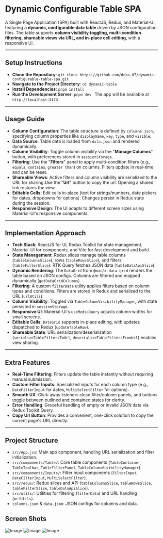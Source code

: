 # Dynamic Configurable Table SPA

A Single Page Application (SPA) built with ReactJS, Redux, and Material-UI, featuring a **dynamic, configurable data table** driven by JSON configuration files. The table supports **column visibility toggling, multi-condition filtering, shareable views via URL, and in-place cell editing**, with a responsive UI.

---

## Setup Instructions

- **Clone the Repository**: `git clone https://github.com/debs-07/dynamic-configurable-table-spa.git `
- **Navigate to the Project Directory**: `cd dynamic-table `
- **Install Dependencies**: `pnpm install `
- **Run the Development Server**: `pnpm dev ` The app will be available at `http://localhost:5173`

---

## Usage Guide

- **Column Configuration**: The table structure is defined by `columns.json`, specifying column properties like `displayName`, `key`, `type`, and `visible`.
- **Data Source**: Table data is loaded from `data.json` and rendered dynamically.
- **Column Visibility**: Toggle column visibility via the "**Manage Columns**" button, with preferences stored in `sessionStorage`.
- **Filtering**: Use the "**Filters**" panel to apply multi-condition filters (e.g., `equals`, `contains`, `greater than`) on columns. Filters update in real-time and can be reset.
- **Shareable Views**: Active filters and column visibility are serialized to the URL for sharing.Use the "**Url**" button to copy the url. Opening a shared link restores the view.
- **Editable Cells**: Edit cells in-place (text for strings/numbers, date pickers for dates, dropdowns for options). Changes persist in Redux state during the session.
- **Responsive Design**: The UI adapts to different screen sizes using Material-UI's responsive components.

---

## Implementation Approach

- **Tech Stack**: ReactJS for UI, Redux Toolkit for state management, Material-UI for components, and Vite for fast development and build.
- **State Management**: Redux slices manage table columns (`tableColumnsSlice`), rows (`tableRowsSlice`), and filters (`tableFilterSlice`). RTK Query fetches JSON data (`tableDataApiSlice`).
- **Dynamic Rendering**: The `DataGrid` from `@mui/x-data-grid` renders the table based on JSON configs. Columns are filtered and mapped dynamically (`getDataGridColumns`).
- **Filtering**: A custom `filterData` utility applies filters based on column types and conditions. Filters are stored in Redux and serialized to the URL (`urlUtils`).
- **Column Visibility**: Toggled via `TableColumnVisibilityManager`, with state persisted in `sessionStorage`.
- **Responsive UI**: Material-UI's `useMediaQuery` adjusts column widths for small screens.
- **Editable Cells**: `DataGrid` supports in-place editing, with updates dispatched to Redux (`updateTableRow`).
- **Shareable State**: URL serialization/deserialization (`serializeTableFiltersToUrl`, `deserializeTableFiltersFromUrl`) enables view sharing.

---

## Extra Features

- **Real-Time Filtering**: Filters update the table instantly without requiring manual submission.
- **Custom Filter Inputs**: Specialized inputs for each column type (e.g., `DateFilterInput` for dates, `MultiSelectFilter` for options).
- **Smooth UX**: Click-away listeners close filter/column panels, and buttons toggle between outlined and contained states for clarity.
- **Error Handling**: Graceful handling of empty or invalid JSON data via Redux Toolkit Query.
- **Copy Url Button**: Provides a convenient, one-click solution to copy the current page's URL directly.

---

## Project Structure

- `src/App.jsx`: Main app component, handling URL serialization and filter initialization.
- `src/components/Table/`: Core table components (`TableContainer`, `TableToolbar`, `TableFilterPanel`, `TableColumnVisibilityManager`).
- `src/components/Inputs/`: Filter input components (`FilterInput`, `DateFilterInput`, `MultiSelectFilter`).
- `src/redux/`: Redux slices and API (`tableColumnsSlice`, `tableRowsSlice`, `tableFilterSlice`, `tableDataApiSlice`).
- `src/utils/`: Utilities for filtering (`filterData`) and URL handling (`urlUtils`).
- `columns.json` & `data.json`: JSON configs for columns and data.

## Screen Shots

![Image](https://github.com/user-attachments/assets/43c37464-7b53-4c20-904a-4a8c430a5145)
![Image](https://github.com/user-attachments/assets/e105fae6-3c5f-4dd4-891b-28648609f5f1)
![Image](https://github.com/user-attachments/assets/06cb970a-b17a-42a7-823e-8c80183aba63)
